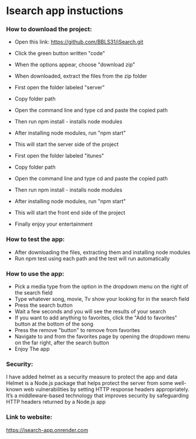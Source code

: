 # Isearch app instuctions

### How to download the project:
* Open this link: https://github.com/BBLS31/iSearch.git
* Click the green button written "code"
* When the options appear, choose "download zip"
* When downloaded, extract the files from the zip folder
  
* First open the folder labeled "server"
* Copy folder path
* Open the command line and type cd and paste the copied path
* Then run npm install - installs node modules
* After installing node modules, run "npm start"
* This will start the server side of the project

* First open the folder labeled "itunes"
* Copy folder path
* Open the command line and type cd and paste the copied path
* Then run npm install - installs node modules
* After installing node modules, run "npm start"
* This will start the front end side of the project
* Finally enjoy your entertainment

### How to test the app:
* After downloading the files, extracting them and installing node modules
* Run npm test using each path and the test will run automatically

### How to use the app:

* Pick a media type from the option in the dropdown menu on the right of the search field
* Type whatever song, movie, Tv show your looking for in the search field
* Press the search button
* Wait a few seconds and you will see the results of your search
* If you want to add anything to favorites, click the "Add to favorites" button at the bottom of the song
* Press the remove "button" to remove from favorites
* Navigate to and from the favorites page by opening the dropdown menu on the far right, after the search button
* Enjoy The app

### Security:
I have added helmet as a security measure to protect the app and data 
Helmet is a Node.js package that helps protect the server from some well-known web vulnerabilities by setting HTTP response headers appropriately. 
It’s a middleware-based technology that improves security by safeguarding HTTP headers returned by a Node.js app

### Link to website:
https://isearch-app.onrender.com
